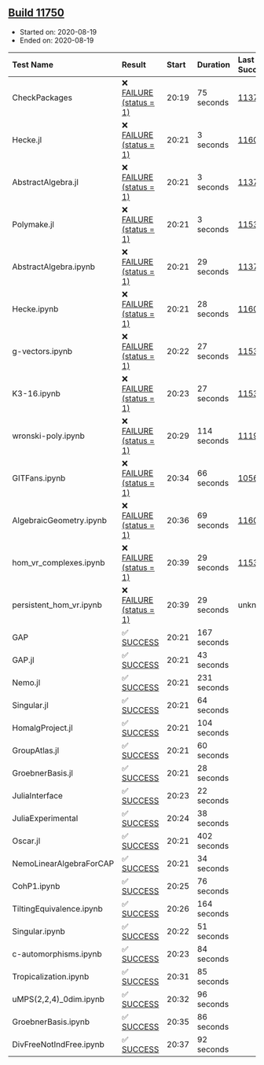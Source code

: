 ## [Build 11750](https://oscarci.mathematik.uni-kl.de/job/oscar/11750/)

* Started on: 2020-08-19
* Ended on: 2020-08-19

| Test Name    | Result | Start | Duration | Last Success | First Failure |
|:-------------|:-------|:------|:---------|:-------------|:--------------|
| CheckPackages | ❌ [FAILURE (status = 1)](https://oscarci.mathematik.uni-kl.de/job/oscar/11750/artifact/logs/build-11750/CheckPackages.log) | 20:19 | 75 seconds | [11376](https://oscarci.mathematik.uni-kl.de/job/oscar/11376/) | [11377](https://oscarci.mathematik.uni-kl.de/job/oscar/11377/) |
| Hecke.jl | ❌ [FAILURE (status = 1)](https://oscarci.mathematik.uni-kl.de/job/oscar/11750/artifact/logs/build-11750/Hecke.jl.log) | 20:21 | 3 seconds | [11602](https://oscarci.mathematik.uni-kl.de/job/oscar/11602/) | [11603](https://oscarci.mathematik.uni-kl.de/job/oscar/11603/) |
| AbstractAlgebra.jl | ❌ [FAILURE (status = 1)](https://oscarci.mathematik.uni-kl.de/job/oscar/11750/artifact/logs/build-11750/AbstractAlgebra.jl.log) | 20:21 | 3 seconds | [11376](https://oscarci.mathematik.uni-kl.de/job/oscar/11376/) | [11377](https://oscarci.mathematik.uni-kl.de/job/oscar/11377/) |
| Polymake.jl | ❌ [FAILURE (status = 1)](https://oscarci.mathematik.uni-kl.de/job/oscar/11750/artifact/logs/build-11750/Polymake.jl.log) | 20:21 | 3 seconds | [11532](https://oscarci.mathematik.uni-kl.de/job/oscar/11532/) | [11533](https://oscarci.mathematik.uni-kl.de/job/oscar/11533/) |
| AbstractAlgebra.ipynb | ❌ [FAILURE (status = 1)](https://oscarci.mathematik.uni-kl.de/job/oscar/11750/artifact/logs/build-11750/AbstractAlgebra.ipynb.log) | 20:21 | 29 seconds | [11376](https://oscarci.mathematik.uni-kl.de/job/oscar/11376/) | [11377](https://oscarci.mathematik.uni-kl.de/job/oscar/11377/) |
| Hecke.ipynb | ❌ [FAILURE (status = 1)](https://oscarci.mathematik.uni-kl.de/job/oscar/11750/artifact/logs/build-11750/Hecke.ipynb.log) | 20:21 | 28 seconds | [11602](https://oscarci.mathematik.uni-kl.de/job/oscar/11602/) | [11603](https://oscarci.mathematik.uni-kl.de/job/oscar/11603/) |
| g-vectors.ipynb | ❌ [FAILURE (status = 1)](https://oscarci.mathematik.uni-kl.de/job/oscar/11750/artifact/logs/build-11750/g-vectors.ipynb.log) | 20:22 | 27 seconds | [11532](https://oscarci.mathematik.uni-kl.de/job/oscar/11532/) | [11533](https://oscarci.mathematik.uni-kl.de/job/oscar/11533/) |
| K3-16.ipynb | ❌ [FAILURE (status = 1)](https://oscarci.mathematik.uni-kl.de/job/oscar/11750/artifact/logs/build-11750/K3-16.ipynb.log) | 20:23 | 27 seconds | [11532](https://oscarci.mathematik.uni-kl.de/job/oscar/11532/) | [11533](https://oscarci.mathematik.uni-kl.de/job/oscar/11533/) |
| wronski-poly.ipynb | ❌ [FAILURE (status = 1)](https://oscarci.mathematik.uni-kl.de/job/oscar/11750/artifact/logs/build-11750/wronski-poly.ipynb.log) | 20:29 | 114 seconds | [11192](https://oscarci.mathematik.uni-kl.de/job/oscar/11192/) | [11193](https://oscarci.mathematik.uni-kl.de/job/oscar/11193/) |
| GITFans.ipynb | ❌ [FAILURE (status = 1)](https://oscarci.mathematik.uni-kl.de/job/oscar/11750/artifact/logs/build-11750/GITFans.ipynb.log) | 20:34 | 66 seconds | [10566](https://oscarci.mathematik.uni-kl.de/job/oscar/10566/) | [10567](https://oscarci.mathematik.uni-kl.de/job/oscar/10567/) |
| AlgebraicGeometry.ipynb | ❌ [FAILURE (status = 1)](https://oscarci.mathematik.uni-kl.de/job/oscar/11750/artifact/logs/build-11750/AlgebraicGeometry.ipynb.log) | 20:36 | 69 seconds | [11602](https://oscarci.mathematik.uni-kl.de/job/oscar/11602/) | [11603](https://oscarci.mathematik.uni-kl.de/job/oscar/11603/) |
| hom_vr_complexes.ipynb | ❌ [FAILURE (status = 1)](https://oscarci.mathematik.uni-kl.de/job/oscar/11750/artifact/logs/build-11750/hom_vr_complexes.ipynb.log) | 20:39 | 29 seconds | [11532](https://oscarci.mathematik.uni-kl.de/job/oscar/11532/) | [11533](https://oscarci.mathematik.uni-kl.de/job/oscar/11533/) |
| persistent_hom_vr.ipynb | ❌ [FAILURE (status = 1)](https://oscarci.mathematik.uni-kl.de/job/oscar/11750/artifact/logs/build-11750/persistent_hom_vr.ipynb.log) | 20:39 | 29 seconds | unknown | unknown |
| GAP | ✅ [SUCCESS](https://oscarci.mathematik.uni-kl.de/job/oscar/11750/artifact/logs/build-11750/GAP.log) | 20:21 | 167 seconds |  |  |
| GAP.jl | ✅ [SUCCESS](https://oscarci.mathematik.uni-kl.de/job/oscar/11750/artifact/logs/build-11750/GAP.jl.log) | 20:21 | 43 seconds |  |  |
| Nemo.jl | ✅ [SUCCESS](https://oscarci.mathematik.uni-kl.de/job/oscar/11750/artifact/logs/build-11750/Nemo.jl.log) | 20:21 | 231 seconds |  |  |
| Singular.jl | ✅ [SUCCESS](https://oscarci.mathematik.uni-kl.de/job/oscar/11750/artifact/logs/build-11750/Singular.jl.log) | 20:21 | 64 seconds |  |  |
| HomalgProject.jl | ✅ [SUCCESS](https://oscarci.mathematik.uni-kl.de/job/oscar/11750/artifact/logs/build-11750/HomalgProject.jl.log) | 20:21 | 104 seconds |  |  |
| GroupAtlas.jl | ✅ [SUCCESS](https://oscarci.mathematik.uni-kl.de/job/oscar/11750/artifact/logs/build-11750/GroupAtlas.jl.log) | 20:21 | 60 seconds |  |  |
| GroebnerBasis.jl | ✅ [SUCCESS](https://oscarci.mathematik.uni-kl.de/job/oscar/11750/artifact/logs/build-11750/GroebnerBasis.jl.log) | 20:21 | 28 seconds |  |  |
| JuliaInterface | ✅ [SUCCESS](https://oscarci.mathematik.uni-kl.de/job/oscar/11750/artifact/logs/build-11750/JuliaInterface.log) | 20:23 | 22 seconds |  |  |
| JuliaExperimental | ✅ [SUCCESS](https://oscarci.mathematik.uni-kl.de/job/oscar/11750/artifact/logs/build-11750/JuliaExperimental.log) | 20:24 | 38 seconds |  |  |
| Oscar.jl | ✅ [SUCCESS](https://oscarci.mathematik.uni-kl.de/job/oscar/11750/artifact/logs/build-11750/Oscar.jl.log) | 20:21 | 402 seconds |  |  |
| NemoLinearAlgebraForCAP | ✅ [SUCCESS](https://oscarci.mathematik.uni-kl.de/job/oscar/11750/artifact/logs/build-11750/NemoLinearAlgebraForCAP.log) | 20:21 | 34 seconds |  |  |
| CohP1.ipynb | ✅ [SUCCESS](https://oscarci.mathematik.uni-kl.de/job/oscar/11750/artifact/logs/build-11750/CohP1.ipynb.log) | 20:25 | 76 seconds |  |  |
| TiltingEquivalence.ipynb | ✅ [SUCCESS](https://oscarci.mathematik.uni-kl.de/job/oscar/11750/artifact/logs/build-11750/TiltingEquivalence.ipynb.log) | 20:26 | 164 seconds |  |  |
| Singular.ipynb | ✅ [SUCCESS](https://oscarci.mathematik.uni-kl.de/job/oscar/11750/artifact/logs/build-11750/Singular.ipynb.log) | 20:22 | 51 seconds |  |  |
| c-automorphisms.ipynb | ✅ [SUCCESS](https://oscarci.mathematik.uni-kl.de/job/oscar/11750/artifact/logs/build-11750/c-automorphisms.ipynb.log) | 20:23 | 84 seconds |  |  |
| Tropicalization.ipynb | ✅ [SUCCESS](https://oscarci.mathematik.uni-kl.de/job/oscar/11750/artifact/logs/build-11750/Tropicalization.ipynb.log) | 20:31 | 85 seconds |  |  |
| uMPS(2,2,4)_0dim.ipynb | ✅ [SUCCESS](https://oscarci.mathematik.uni-kl.de/job/oscar/11750/artifact/logs/build-11750/uMPS-2-2-4-_0dim.ipynb.log) | 20:32 | 96 seconds |  |  |
| GroebnerBasis.ipynb | ✅ [SUCCESS](https://oscarci.mathematik.uni-kl.de/job/oscar/11750/artifact/logs/build-11750/GroebnerBasis.ipynb.log) | 20:35 | 86 seconds |  |  |
| DivFreeNotIndFree.ipynb | ✅ [SUCCESS](https://oscarci.mathematik.uni-kl.de/job/oscar/11750/artifact/logs/build-11750/DivFreeNotIndFree.ipynb.log) | 20:37 | 92 seconds |  |  |
